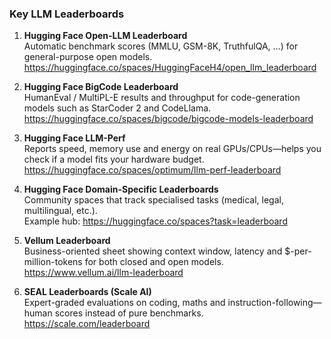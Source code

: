 ### Key LLM Leaderboards

1. **Hugging Face Open-LLM Leaderboard**  
   Automatic benchmark scores (MMLU, GSM-8K, TruthfulQA, …) for general-purpose open models.  
   <https://huggingface.co/spaces/HuggingFaceH4/open_llm_leaderboard>

2. **Hugging Face BigCode Leaderboard**  
   HumanEval / MultiPL-E results and throughput for code-generation models such as StarCoder 2 and CodeLlama.  
   <https://huggingface.co/spaces/bigcode/bigcode-models-leaderboard>

3. **Hugging Face LLM-Perf**  
   Reports speed, memory use and energy on real GPUs/CPUs—helps you check if a model fits your hardware budget.  
   <https://huggingface.co/spaces/optimum/llm-perf-leaderboard>

4. **Hugging Face Domain-Specific Leaderboards**  
   Community spaces that track specialised tasks (medical, legal, multilingual, etc.).  
   Example hub: <https://huggingface.co/spaces?task=leaderboard>

5. **Vellum Leaderboard**  
   Business-oriented sheet showing context window, latency and \$-per-million-tokens for both closed and open models.  
   <https://www.vellum.ai/llm-leaderboard>

6. **SEAL Leaderboards (Scale AI)**  
   Expert-graded evaluations on coding, maths and instruction-following—human scores instead of pure benchmarks.  
   <https://scale.com/leaderboard>

